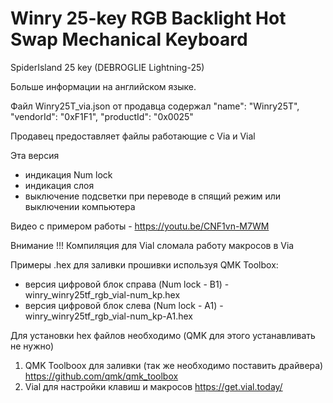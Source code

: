 # Winry 25-key RGB Backlight Hot Swap Mechanical Keyboard

SpiderIsland 25 key (DEBROGLIE Lightning-25)

Больше информации на английском языке.

Файл Winry25T_via.json от продавца содержал "name": "Winry25T", "vendorId": "0xF1F1", "productId": "0x0025"

Продавец предоставляет файлы работающие с Via и Vial

Эта версия
- индикация Num lock
- индикация слоя 
- выключение подсветки при переводе в спящий режим или выключении компьютера

Видео с примером работы - https://youtu.be/CNF1vn-M7WM

Внимание !!!
Компиляция для Vial сломала работу макросов в Via

Примеры .hex для заливки прошивки используя QMK Toolbox:
- версия цифровой блок справа (Num lock - B1) - winry_winry25tf_rgb_vial-num_kp.hex
- версия цифровой блок слева (Num lock - A1) - winry_winry25tf_rgb_vial-num_kp-A1.hex

Для установки hex файлов необходимо (QMK для этого устанавливать не нужно)
1) QMK Toolboox для  заливки (так же необходимо поставить драйвера) https://github.com/qmk/qmk_toolbox
2) Vial для настройки клавиш и макросов https://get.vial.today/
